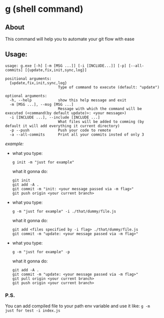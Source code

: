# g (shell command)

## About

This command will help you to automate your git flow with ease

## Usage:

```
usage: g.exe [-h] [-m [MSG ...]] [-i [INCLUDE...]] [-p] [--all-commits] [{update,fix,init,sync,log}]

positional arguments:
  {update,fix,init,sync,log}
                        Type of command to execute (default: "update")

optional arguments:
  -h, --help            show this help message and exit
  -m [MSG ...], --msg [MSG ...]
                        Message with which the command will be executed (<command(by default update)>: <your message>)
  -i [INCLUDE ...], --include [INCLUDE ...]
                        What files will be added to comming (by default it will add everything it current directory)
  -p --push             Push your code to remote
  -a --all-commits      Print all your commits insted of only 3
```

_example:_

- what you type:

  ```
  g init -m "just for example"
  ```

  what it gonna do:

  ```
  git init
  git add -A .
  git commit -m "init: <your message passed via -m flag>"
  git push origin <your current branch>
  ```

- what you type:

  ```
  g -m "just for example" -i ./that/dummy/file.js
  ```

  what it gonna do:

  ```
  git add <files specified by -i flag> ./that/dummy/file.js
  git commit -m "update: <your message passed via -m flag>"
  ```

- what you type:

  ```
  g -m "just for example" -p
  ```

  what it gonna do:

  ```
  git add -A .
  git commit -m "update: <your message passed via -m flag>"
  git pull origin <your current branch>
  git push origin <your current branch>
  ```

### P.S.

You can add compiled file to your path env variable and use it like: `g -m just for test -i index.js`
